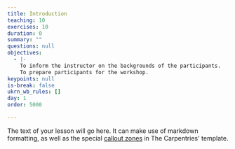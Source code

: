 ```yaml
---
title: Introduction
teaching: 10
exercises: 10
duration: 0
summary: ""
questions: null
objectives:
  - |-
    To inform the instructor on the backgrounds of the participants.
    To prepare participants for the workshop.
keypoints: null
is-break: false
ukrn_wb_rules: []
day: 1
order: 5000

---
```

The text of your lesson will go here.
It can make use of markdown formatting, as well as the special [callout zones](https://ukrn-open-research.github.io/ukrn-wb-lesson-templates/text-lesson/index.html#examples) in The Carpentries' template.
